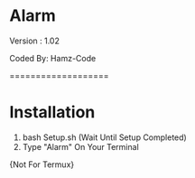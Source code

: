 # Alarm
Version : 1.02

Coded By: Hamz-Code

===================

# Installation
1. bash Setup.sh
(Wait Until Setup Completed)
2. Type "Alarm" On Your Terminal


  {Not For Termux}
